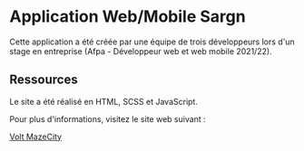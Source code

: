 # Application Web/Mobile Sargn

Cette application a été créée par une équipe de trois développeurs lors d'un stage en entreprise (Afpa - Développeur web et web mobile 2021/22).

## Ressources

Le site a été réalisé en HTML, SCSS et JavaScript.

Pour plus d'informations, visitez le site web suivant :

[Volt MazeCity](https://volt.mazecity.eu/)



